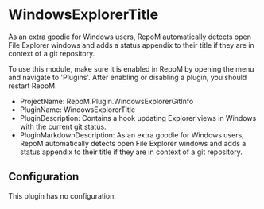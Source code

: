 # WindowsExplorerTitle

As an extra goodie for Windows users, RepoM automatically detects open File Explorer windows and adds a status appendix to their title if they are in context of a git repository.

To use this module, make sure it is enabled in RepoM by opening the menu and navigate to 'Plugins'. After enabling or disabling a plugin, you should restart RepoM.

- ProjectName: RepoM.Plugin.WindowsExplorerGitInfo
- PluginName: WindowsExplorerTitle
- PluginDescription: Contains a hook updating Explorer views in Windows with the current git status.
- PluginMarkdownDescription: As an extra goodie for Windows users, RepoM automatically detects open File Explorer windows and adds a status appendix to their title if they are in context of a git repository.

## Configuration

This plugin has no configuration.

